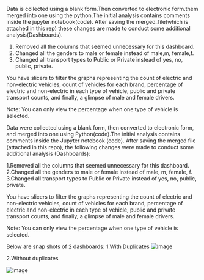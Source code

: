 Data is collected using a blank form.Then converted to electronic form.them merged into one using the python.The initial analysis contains comments inside the jupyter notebook(code). After saving the merged_file(which is attached in this rep) these changes are made to conduct some additional analysis(Dashboards).

1. Removed all the columns that seemed unnecessary for this dashboard.
2. Changed all the genders to male or female instead of male,m, female,f.
3. Changed all transport types to Public or Private instead of yes, no, public, private.
   

You have slicers to filter the graphs representing the count of electric and non-electric vehicles, count of vehicles for each brand, percentage of electric and non-electric in each type of vehicle, public and private transport counts, and finally, a glimpse of male and female drivers. 

Note: You can only view the percentage when one type of vehicle is selected.

Data were collected using a blank form, then converted to electronic form, and merged into one using Python(code).The initial analysis contains comments inside the Jupyter notebook (code). After saving the merged file (attached in this repo), the following changes were made to conduct some additional analysis (Dashboards):

1.Removed all the columns that seemed unnecessary for this dashboard.
2.Changed all the genders to male or female instead of male, m, female, f.
3.Changed all transport types to Public or Private instead of yes, no, public, private.

You have slicers to filter the graphs representing the count of electric and non-electric vehicles, count of vehicles for each brand, percentage of electric and non-electric in each type of vehicle, public and private transport counts, and finally, a glimpse of male and female drivers.

Note: You can only view the percentage when one type of vehicle is selected.

Below are snap shots of 2 dashboards:
1.With Duplicates
![image](https://github.com/sainadreddy/Data-Recording-Cleaning-Analysis-Visualisation/assets/63005649/53fcd434-6da3-47cb-a215-60f8ba40a80d)

2.Without duplicates

![image](https://github.com/sainadreddy/Data-Recording-Cleaning-Analysis-Visualisation/assets/63005649/6939b126-d883-4c93-bc0f-7fd8238c847d)
